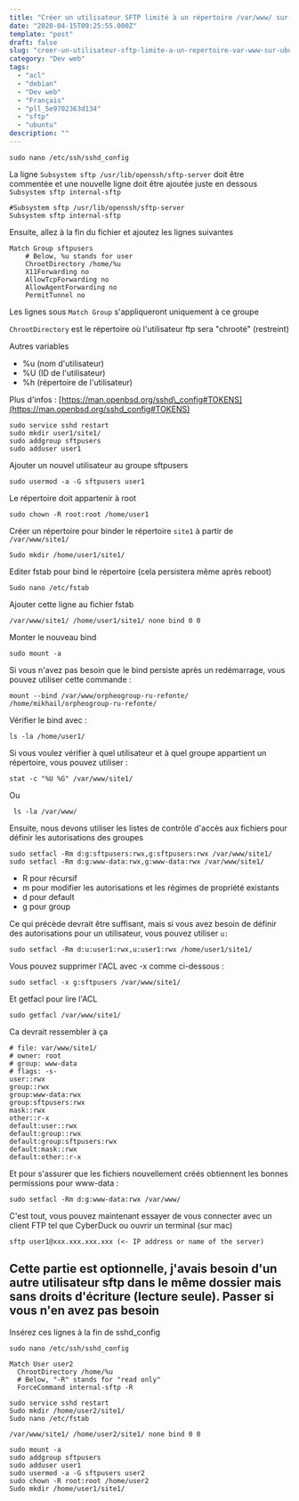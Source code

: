 ```yaml
---
title: "Créer un utilisateur SFTP limité à un répertoire /var/www/ sur Ubuntu/Debian"
date: "2020-04-15T09:25:55.000Z"
template: "post"
draft: false
slug: "creer-un-utilisateur-sftp-limite-a-un-repertoire-var-www-sur-ubuntu-debian"
category: "Dev web"
tags: 
  - "acl"
  - "debian"
  - "Dev web"
  - "Français"
  - "pll_5e9702363d134"
  - "sftp"
  - "ubuntu"
description: ""
---
```


```
sudo nano /etc/ssh/sshd_config
```

La ligne `Subsystem sftp /usr/lib/openssh/sftp-server` doit être commentée et une nouvelle ligne doit être ajoutée juste en dessous `Subsystem sftp internal-sftp`

```
#Subsystem sftp /usr/lib/openssh/sftp-server
Subsystem sftp internal-sftp
```

Ensuite, allez à la fin du fichier et ajoutez les lignes suivantes

```
Match Group sftpusers
    # Below, %u stands for user
    ChrootDirectory /home/%u
    X11Forwarding no
    AllowTcpForwarding no
    AllowAgentForwarding no
    PermitTunnel no

```

Les lignes sous `Match Group` s'appliqueront uniquement à ce groupe

`ChrootDirectory` est le répertoire où l'utilisateur ftp sera "chrooté" (restreint)

Autres variables

- %u (nom d'utilisateur)
- %U (ID de l'utilisateur)
- %h (répertoire de l'utilisateur)

Plus d'infos : [https://man.openbsd.org/sshd\_config#TOKENS](https://man.openbsd.org/sshd_config#TOKENS)

```
sudo service sshd restart
sudo mkdir user1/site1/
sudo addgroup sftpusers
sudo adduser user1
```

Ajouter un nouvel utilisateur au groupe sftpusers

```
sudo usermod -a -G sftpusers user1
```

Le répertoire doit appartenir à root

```
sudo chown -R root:root /home/user1
```

Créer un répertoire pour binder le répertoire `site1` à partir de `/var/www/site1/`

```
Sudo mkdir /home/user1/site1/
```

Editer fstab pour bind le répertoire (cela persistera même après reboot)

```
Sudo nano /etc/fstab
```

Ajouter cette ligne au fichier fstab

```
/var/www/site1/ /home/user1/site1/ none bind 0 0
```

Monter le nouveau bind

```
sudo mount -a
```

Si vous n'avez pas besoin que le bind persiste après un redémarrage, vous pouvez utiliser cette commande :

```
mount --bind /var/www/orpheogroup-ru-refonte/ /home/mikhail/orpheogroup-ru-refonte/
```

Vérifier le bind avec :

```
ls -la /home/user1/
```

Si vous voulez vérifier à quel utilisateur et à quel groupe appartient un répertoire, vous pouvez utiliser :

```
stat -c "%U %G" /var/www/site1/
```

Ou

```
 ls -la /var/www/
```

Ensuite, nous devons utiliser les listes de contrôle d'accès aux fichiers pour définir les autorisations des groupes

```
sudo setfacl -Rm d:g:sftpusers:rwx,g:sftpusers:rwx /var/www/site1/
sudo setfacl -Rm d:g:www-data:rwx,g:www-data:rwx /var/www/site1/
```

- R pour récursif
- m pour modifier les autorisations et les régimes de propriété existants
- d pour default
- g pour group

Ce qui précède devrait être suffisant, mais si vous avez besoin de définir des autorisations pour un utilisateur, vous pouvez utiliser `u:`

```
sudo setfacl -Rm d:u:user1:rwx,u:user1:rwx /home/user1/site1/
```

Vous pouvez supprimer l'ACL avec -x comme ci-dessous :

```
sudo setfacl -x g:sftpusers /var/www/site1/
```

Et getfacl pour lire l'ACL

```
sudo getfacl /var/www/site1/
```

Ca devrait ressembler à ça

```
# file: var/www/site1/
# owner: root
# group: www-data
# flags: -s-
user::rwx
group::rwx
group:www-data:rwx
group:sftpusers:rwx
mask::rwx
other::r-x
default:user::rwx
default:group::rwx
default:group:sftpusers:rwx
default:mask::rwx
default:other::r-x
```

Et pour s'assurer que les fichiers nouvellement créés obtiennent les bonnes permissions pour www-data :

```
sudo setfacl -Rm d:g:www-data:rwx /var/www/ 
```

C'est tout, vous pouvez maintenant essayer de vous connecter avec un client FTP tel que CyberDuck ou ouvrir un terminal (sur mac)

```
sftp user1@xxx.xxx.xxx.xxx (<- IP address or name of the server)
```

## Cette partie est optionnelle, j'avais besoin d'un autre utilisateur sftp dans le même dossier mais sans droits d'écriture (lecture seule). Passer si vous n'en avez pas besoin

Insérez ces lignes à la fin de sshd\_config

```
sudo nano /etc/ssh/sshd_config
```

```
Match User user2
  ChrootDirectory /home/%u
  # Below, "-R" stands for "read only"
  ForceCommand internal-sftp -R
```

```
sudo service sshd restart
Sudo mkdir /home/user2/site1/
Sudo nano /etc/fstab
```

```
/var/www/site1/ /home/user2/site1/ none bind 0 0
```

```
sudo mount -a
sudo addgroup sftpusers
sudo adduser user1
sudo usermod -a -G sftpusers user2
sudo chown -R root:root /home/user2
Sudo mkdir /home/user1/site1/
```
